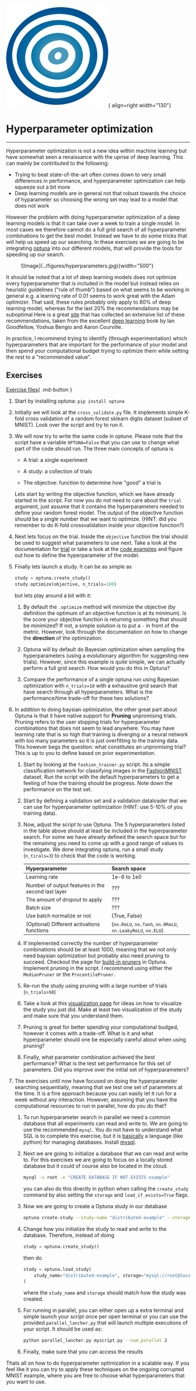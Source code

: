 ![Logo](../figures/icons/optuna.png){ align=right width="130"}

# Hyperparameter optimization

---

Hyperparameter optimization is not a new idea within machine learning but have somewhat seen a renaissance with
the uprise of deep learning. This can mainly be contributed to the following:

* Trying to beat state-of-the-art often comes down to very small differences in performance, and hyperparameter
  optimization can help squeeze out a bit more
* Deep learning models are in general not that robust towards the choice of hyparameter so choosing the wrong set
  may lead to a model that does not work

However the problem with doing hyperparameter optimization of a deep learning models is that it can take over a
week to train a single model. In most cases we therefore cannot do a full grid search of all hyperparameter
combinations to get the best model. Instead we have to do some tricks that will help us speed up our searching.
In these exercises we are going to be integrating [optuna](https://optuna.readthedocs.io/en/stable/index.html) into
our different models, that will provide the tools for speeding up our search.

<figure markdown>
  ![Image](../figures/hyperparameters.jpg){width="500"}
</figure>

It should be noted that a lot of deep learning models does not optimize every hyperparameter that is included
in the model but instead relies on heuristic guidelines ("rule of thumb") based on what seems to be working
in general e.g. a learning rate of 0.01 seems to work great with the Adam optimizer. That said, these rules
probably only apply to 80% of deep learning model, whereas for the last 20% the recommendations may be suboptimal
Here is a great [site](https://jeffmacaluso.github.io/post/DeepLearningRulesOfThumb/) that has collected an
extensive list of these recommendations, taken from the excellent [deep learning](https://www.deeplearningbook.org/)
book by Ian Goodfellow, Yoshua Bengio and Aaron Courville.

In practice, I recommend trying to identify (through experimentation) which hyperparameters that are important for
the performance of your model and then spend your computational budget trying to optimize them while setting the
rest to a "recommended value".

## Exercises

[Exercise files](https://github.com/SkafteNicki/dtu_mlops/tree/main/s10_extra/exercise_files){ .md-button }

1. Start by installing optuna:
    `pip install optuna`

2. Initially we will look at the `cross_validate.py` file. It implements simple K-fold cross validation of
    a random forest sklearn digits dataset (subset of MNIST). Look over the script and try to run it.

3. We will now try to write the same code in optune. Please note that the script have a variable `OPTUNA=False`
    that you can use to change what part of the code should run. The three main concepts of optuna is

    * A trial: a single experiment

    * A study: a collection of trials

    * The objective: function to determine how "good" a trial is

    Lets start by writing the objective function, which we have already started in the script. For now you do
    not need to care about the `trial` argument, just assume that it contains the hyperparameters needed to
    define your random forest model. The output of the objective function should be a single number that we
    want to optimize. (HINT: did you remember to do K-fold crossvalidation inside your objective function?)

4. Next lets focus on the trial. Inside the `objective` function the trial should be used to suggest what
    parameters to use next. Take a look at the documentation for
    [trial](https://optuna.readthedocs.io/en/stable/reference/generated/optuna.trial.Trial.html) or take a look at
    the [code examples](https://optuna.org/#code_examples) and figure out how to define the hyperparameter of the model.

5. Finally lets launch a study. It can be as simple as

    ```python
    study = optuna.create_study()
    study.optimize(objective, n_trials=100)
    ```

    but lets play around a bit with it:

    1. By default the `.optimize` method will minimize the objective (by definition the optimum of an objective
        function is at its minimum). Is the score your objective function is returning something that should
        be minimized? If not, a simple solution is to put a `-` in front of the metric. However, look through
        the documentation on how to change the **direction** of the optimization.

    2. Optuna will by default do Bayesian optimization when sampling the hyperparameters (using a evolutionary
        algorithm for suggesting new trials). However, since this example is quite simple, we can actually
        perform a full grid search. How would you do this in Optuna?

    3. Compare the performance of a single optuna run using Bayesian optimization with `n_trials=10` with a
        exhaustive grid search that have search through all hyperparameters. What is the performance/time
        trade-off for these two solutions?

6. In addition to doing baysian optimization, the other great part about Optuna is that it have native support
    for **Pruning** unpromising trials. Pruning refers to the user stopping trials for hyperparameter combinations
    that does not seem to lead anywhere. You may have learning rate that is so high that training is diverging or
    a neural network with too many parameters so it is just overfitting to the training data. This however begs the
    question: what constitutes an unpromising trial? This is up to you to define based on prior experimentation.

    1. Start by looking at the `fashion_trainer.py` script. Its a simple classification network for classifying
        images in the [FashionMNIST](https://github.com/zalandoresearch/fashion-mnist) dataset. Run the script
        with the default hyperparameters to get a feeling of how the training should be progress.
        Note down the performance on the test set.

    2. Start by defining a validation set and a validation dataloader that we can use for hyperparameter optimization
        (HINT: use 5-10% of you training data).

    3. Now, adjust the script to use Optuna. The 5 hyperparameters listed in the table above should at least be included
        in the hyperparameter search. For some we have already defined the search space but for the remaining you need to
        come up with a good range of values to investigate. We done integrating optuna, run a small study (`n_tirals=3`)
        to check that the code is working.

        Hyperparameter                                     | Search space                                                |
        ---------------------------------------------------|-------------------------------------------------------------|
        Learning rate                                      | 1e-6 to 1e0                                                 |
        Number of output features in the second last layer | ???                                                         |
        The amount of dropout to apply                     | ???                                                         |
        Batch size                                         | ???                                                         |
        Use batch normalize or not                         | {True, False}                                               |
        (Optional) Different activations functions         | {`nn.ReLU`, `nn.Tanh`, `nn.RReLU`, `nn.LeakyReLU`, `nn.ELU`}|

    4. If implemented correctly the number of hyperparameter combinations should be at least 1000, meaning that
        we not only need baysian optimization but probably also need pruning to succeed. Checkout the page for
        [build-in pruners](https://optuna.readthedocs.io/en/stable/reference/pruners.html) in Optuna. Implement
        pruning in the script. I recommend using either the `MedianPruner` or the `ProcentilePruner`.

    5. Re-run the study using pruning with a large number of trials (`n_trials>50`)

    6. Take a look at this
        [visualization page](https://optuna.readthedocs.io/en/latest/tutorial/10_key_features/005_visualization.html)
        for ideas on how to visualize the study you just did. Make at least two visualization of the study and
        make sure that you understand them.

    7. Pruning is great for better spending your computational budged, however it comes with a trade-off. What is
        it and what hyperparameter should one be especially careful about when using pruning?

    8. Finally, what parameter combination achieved the best performance? What is the test set performance for this
        set of parameters. Did you improve over the initial set of hyperparameters?

7. The exercises until now have focused on doing the hyperparameter searching sequentially, meaning that we test one
    set of parameters at the time. It is a fine approach because you can easily let it run for a week without any
    interaction. However, assuming that you have the computational resources to run in parallel, how do you do that?

    1. To run hyperparameter search in parallel we need a common database that all experiments can read and
        write to. We are going to use the recommended `mysql`. You do not have to understand what SQL is to
        complete this exercise, but it is [basically](https://en.wikipedia.org/wiki/SQL) a language (like python)
        for managing databases. Install [mysql](https://dev.mysql.com/doc/mysql-installation-excerpt/5.7/en/).

    2. Next we are going to initialize a database that we can read and write to. For this exercises we are going
        to focus on a locally stored database but it could of course also be located in the cloud.

        ```bash
        mysql -u root -e "CREATE DATABASE IF NOT EXISTS example"
        ```

        you can also do this directly in python when calling the `create_study` command by also setting the
        `storage` and `load_if_exists=True` flags.

    3. Now we are going to create a Optuna study in our database

        ```bash
        optuna create-study --study-name "distributed-example" --storage "mysql://root@localhost/example"
        ```

    4. Change how you initialize the study to read and write to the database. Therefore, instead of doing

        ```python
        study = optuna.create_study()
        ```

        then do

        ```python
        study = optuna.load_study(
            study_name="distributed-example", storage="mysql://root@localhost/example"
        )
        ```

        where the `study_name` and `storage` should match how the study was created.

    5. For running in parallel, you can either open up a extra terminal and simple launch your script once
        per open terminal or you can use the provided `parallel_lancher.py` that will launch multiple executions
        of your script. It should be used as:

        ```bash
        python parallel_lancher.py myscript.py --num_parallel 2
        ```

    6. Finally, make sure that you can access the results

Thats all on how to do hyperparameter optimization in a scalable way. If you feel like it you can try to apply these
techniques on the ongoing corrupted MNIST example, where you are free to choose what hyperparameters that you want
to use.
